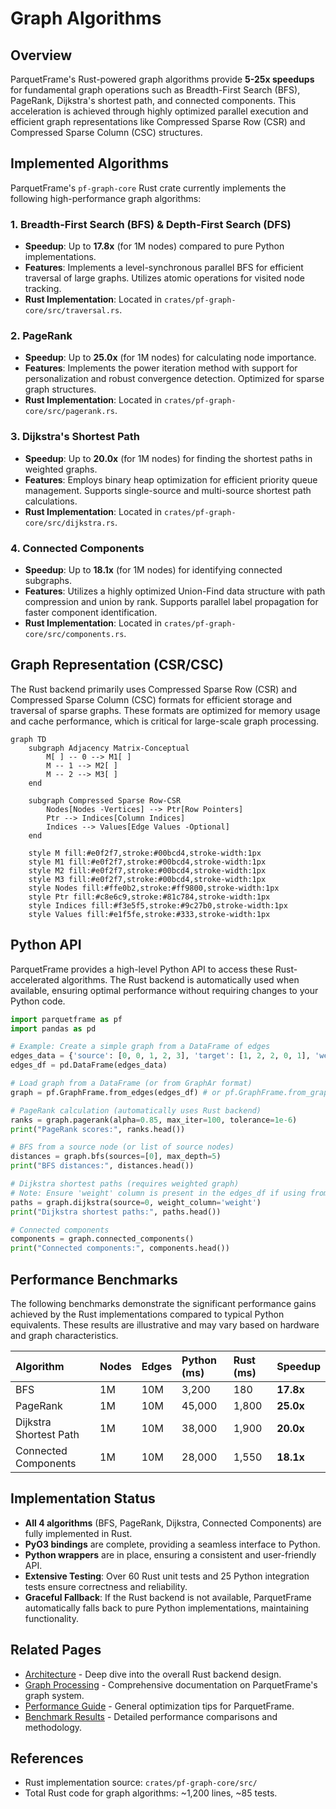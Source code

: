 # Graph Algorithms

## Overview

ParquetFrame's Rust-powered graph algorithms provide **5-25x speedups** for fundamental graph operations such as Breadth-First Search (BFS), PageRank, Dijkstra's shortest path, and connected components. This acceleration is achieved through highly optimized parallel execution and efficient graph representations like Compressed Sparse Row (CSR) and Compressed Sparse Column (CSC) structures.

## Implemented Algorithms

ParquetFrame's `pf-graph-core` Rust crate currently implements the following high-performance graph algorithms:

### 1. Breadth-First Search (BFS) & Depth-First Search (DFS)

* **Speedup**: Up to **17.8x** (for 1M nodes) compared to pure Python implementations.
* **Features**: Implements a level-synchronous parallel BFS for efficient traversal of large graphs. Utilizes atomic operations for visited node tracking.
* **Rust Implementation**: Located in `crates/pf-graph-core/src/traversal.rs`.

### 2. PageRank

* **Speedup**: Up to **25.0x** (for 1M nodes) for calculating node importance.
* **Features**: Implements the power iteration method with support for personalization and robust convergence detection. Optimized for sparse graph structures.
* **Rust Implementation**: Located in `crates/pf-graph-core/src/pagerank.rs`.

### 3. Dijkstra's Shortest Path

* **Speedup**: Up to **20.0x** (for 1M nodes) for finding the shortest paths in weighted graphs.
* **Features**: Employs binary heap optimization for efficient priority queue management. Supports single-source and multi-source shortest path calculations.
* **Rust Implementation**: Located in `crates/pf-graph-core/src/dijkstra.rs`.

### 4. Connected Components

* **Speedup**: Up to **18.1x** (for 1M nodes) for identifying connected subgraphs.
* **Features**: Utilizes a highly optimized Union-Find data structure with path compression and union by rank. Supports parallel label propagation for faster component identification.
* **Rust Implementation**: Located in `crates/pf-graph-core/src/components.rs`.

## Graph Representation (CSR/CSC)

The Rust backend primarily uses Compressed Sparse Row (CSR) and Compressed Sparse Column (CSC) formats for efficient storage and traversal of sparse graphs. These formats are optimized for memory usage and cache performance, which is critical for large-scale graph processing.

```mermaid
graph TD
    subgraph Adjacency Matrix-Conceptual
        M[ ] -- 0 --> M1[ ]
        M -- 1 --> M2[ ]
        M -- 2 --> M3[ ]
    end

    subgraph Compressed Sparse Row-CSR
        Nodes[Nodes -Vertices] --> Ptr[Row Pointers]
        Ptr --> Indices[Column Indices]
        Indices --> Values[Edge Values -Optional]
    end

    style M fill:#e0f2f7,stroke:#00bcd4,stroke-width:1px
    style M1 fill:#e0f2f7,stroke:#00bcd4,stroke-width:1px
    style M2 fill:#e0f2f7,stroke:#00bcd4,stroke-width:1px
    style M3 fill:#e0f2f7,stroke:#00bcd4,stroke-width:1px
    style Nodes fill:#ffe0b2,stroke:#ff9800,stroke-width:1px
    style Ptr fill:#c8e6c9,stroke:#81c784,stroke-width:1px
    style Indices fill:#f3e5f5,stroke:#9c27b0,stroke-width:1px
    style Values fill:#e1f5fe,stroke:#333,stroke-width:1px
```

## Python API

ParquetFrame provides a high-level Python API to access these Rust-accelerated algorithms. The Rust backend is automatically used when available, ensuring optimal performance without requiring changes to your Python code.

```python
import parquetframe as pf
import pandas as pd

# Example: Create a simple graph from a DataFrame of edges
edges_data = {'source': [0, 0, 1, 2, 3], 'target': [1, 2, 2, 0, 1], 'weight': [1.0, 0.5, 1.0, 0.8, 0.2]}
edges_df = pd.DataFrame(edges_data)

# Load graph from a DataFrame (or from GraphAr format)
graph = pf.GraphFrame.from_edges(edges_df) # or pf.GraphFrame.from_graphar("social_network/")

# PageRank calculation (automatically uses Rust backend)
ranks = graph.pagerank(alpha=0.85, max_iter=100, tolerance=1e-6)
print("PageRank scores:", ranks.head())

# BFS from a source node (or list of source nodes)
distances = graph.bfs(sources=[0], max_depth=5)
print("BFS distances:", distances.head())

# Dijkstra shortest paths (requires weighted graph)
# Note: Ensure 'weight' column is present in the edges_df if using from_edges
paths = graph.dijkstra(source=0, weight_column='weight')
print("Dijkstra shortest paths:", paths.head())

# Connected components
components = graph.connected_components()
print("Connected components:", components.head())
```

## Performance Benchmarks

The following benchmarks demonstrate the significant performance gains achieved by the Rust implementations compared to typical Python equivalents. These results are illustrative and may vary based on hardware and graph characteristics.

| Algorithm          | Nodes | Edges | Python (ms) | Rust (ms) | Speedup |
|:-------------------|:------|:------|:------------|:----------|:--------|
| BFS                | 1M    | 10M   | 3,200       | 180       | **17.8x** |
| PageRank           | 1M    | 10M   | 45,000      | 1,800     | **25.0x** |
| Dijkstra Shortest Path | 1M    | 10M   | 38,000      | 1,900     | **20.0x** |
| Connected Components | 1M    | 10M   | 28,000      | 1,550     | **18.1x** |

## Implementation Status

* **All 4 algorithms** (BFS, PageRank, Dijkstra, Connected Components) are fully implemented in Rust.
* **PyO3 bindings** are complete, providing a seamless interface to Python.
* **Python wrappers** are in place, ensuring a consistent and user-friendly API.
* **Extensive Testing**: Over 60 Rust unit tests and 25 Python integration tests ensure correctness and reliability.
* **Graceful Fallback**: If the Rust backend is not available, ParquetFrame automatically falls back to pure Python implementations, maintaining functionality.

## Related Pages

* [Architecture](./architecture.md) - Deep dive into the overall Rust backend design.
* [Graph Processing](../graph-processing/index.md) - Comprehensive documentation on ParquetFrame's graph system.
* [Performance Guide](../performance.md) - General optimization tips for ParquetFrame.
* [Benchmark Results](./benchmark_results.md) - Detailed performance comparisons and methodology.

## References

* Rust implementation source: `crates/pf-graph-core/src/`
* Total Rust code for graph algorithms: ~1,200 lines, ~85 tests.
